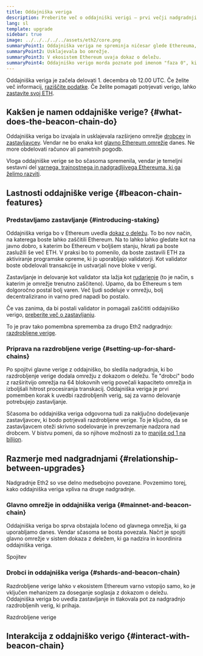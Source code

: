 ```yaml
---
title: Oddajniška veriga
description: Preberite več o oddajniški verigi – prvi večji nadgradnji Eth2 za Ethereum.
lang: sl
template: upgrade
sidebar: true
image: ../../../../../assets/eth2/core.png
summaryPoint1: Oddajniška veriga ne spreminja ničesar glede Ethereuma, ki ga uporabljamo danes.
summaryPoint2: Usklajevala bo omrežje.
summaryPoint3: V ekosistem Ethereum uvaja dokaz o deležu.
summaryPoint4: Oddajniško verigo morda poznate pod imenom "faza 0", ki se uporablja v tehničnih načrtih.
---
```


<UpgradeStatus isShipped date="Odpremljeno!">
    Oddajniška veriga je začela delovati 1. decembra ob 12.00 UTC. Če želite več informacij, <a href="https://beaconscan.com/">raziščite podatke</a>. Če želite pomagati potrjevati verigo, lahko <a href="/staking/">zastavite svoj ETH</a>.
</UpgradeStatus>

## Kakšen je namen oddajniške verige? {#what-does-the-beacon-chain-do}

Oddajniška veriga bo izvajala in usklajevala razširjeno omrežje [drobcev](/upgrades/shard-chains/) in [zastavljavcev](/staking/). Vendar ne bo enaka kot [glavno Ethereum omrežje](/glossary/#mainnet) danes. Ne more obdelovati računov ali pametnih pogodb.

Vloga oddajniške verige se bo sčasoma spremenila, vendar je temeljni sestavni del [varnega, trajnostnega in nadgradljivega Ethereuma, ki ga želimo razviti](/eth2/vision/).

## Lastnosti oddajniške verige {#beacon-chain-features}

### Predstavljamo zastavljanje {#introducing-staking}

Oddajniška veriga bo v Ethereum uvedla [dokaz o deležu](/developers/docs/consensus-mechanisms/pos/). To bo nov način, na katerega boste lahko zaščitili Ethereum. Na to lahko lahko gledate kot na javno dobro, s katerim bo Ethereum v boljšem stanju, hkrati pa boste zaslužili še več ETH. V praksi bo to pomenilo, da boste zastavili ETH za aktiviranje programske opreme, ki jo uporabljajo validatorji. Kot validator boste obdelovali transakcije in ustvarjali nove bloke v verigi.

Zastavljanje in delovanje kot validator sta lažja kot [rudarjenje](/developers/docs/mining/) (to je način, s katerim je omrežje trenutno zaščiteno). Upamo, da bo Ethereum s tem dolgoročno postal bolj varen. Več ljudi sodeluje v omrežju, bolj decentralizirano in varno pred napadi bo postalo.

<InfoBanner emoji=":money_bag:">
Če vas zanima, da bi postali validator in pomagali zaščititi oddajniško verigo, <a href="/staking/">preberite več o zastavljanju</a>.
</InfoBanner>

To je prav tako pomembna sprememba za drugo Eth2 nadgradnjo: [razdrobljene verige](/upgrades/shard-chains/).

### Priprava na razdrobljene verige {#setting-up-for-shard-chains}

Po spojitvi glavne verige z oddajniško, bo sledila nadgradnja, ki bo razdrobljenje verige dodala omrežju z dokazom o deležu. Te "drobci" bodo z razširitvijo omrežja na 64 blokovnih verig povečali kapaciteto omrežja in izboljšali hitrost procesiranja transkacij. Oddajniška veriga je prvi pomemben korak k uvedbi razdrobljenih verig, saj za varno delovanje potrebujejo zastavljanje.

Sčasoma bo oddajniška veriga odgovorna tudi za naključno dodeljevanje zastavljavcev, ki bodo potrjevali razdrobljene verige. To je ključno, da se zastavljavcem oteži skrivno sodelovanje in prevzemanje nadzora nad drobcem. V bistvu pomeni, da so njihove možnosti za to [manjše od 1 na bilijon](https://medium.com/@chihchengliang/minimum-committee-size-explained-67047111fa20).

## Razmerje med nadgradnjami {#relationship-between-upgrades}

Nadgradnje Eth2 so vse delno medsebojno povezane. Povzemimo torej, kako oddajniška veriga vpliva na druge nadgradnje.

### Glavno omrežje in oddajniška veriga {#mainnet-and-beacon-chain}

Oddajniška veriga bo sprva obstajala ločeno od glavnega omrežja, ki ga uporabljamo danes. Vendar sčasoma se bosta povezala. Načrt je spojiti glavno omrežje v sistem dokaza z deležem, ki ga nadzira in koordinira oddajniška veriga.

<ButtonLink to="/upgrades/merge/">Spojitev</ButtonLink>

### Drobci in oddajniška veriga {#shards-and-beacon-chain}

Razdrobljene verige lahko v ekosistem Ethereum varno vstopijo samo, ko je vključen mehanizem za doseganje soglasja z dokazom o deležu. Oddajniška veriga bo uvedla zastavljanje in tlakovala pot za nadgradnjo razdrobljenih verig, ki prihaja.

<ButtonLink to="/upgrades/shard-chains/">Razdrobljene verige</ButtonLink>

<Divider />

## Interakcija z oddajniško verigo {#interact-with-beacon-chain}

<Eth2BeaconChainActions />
